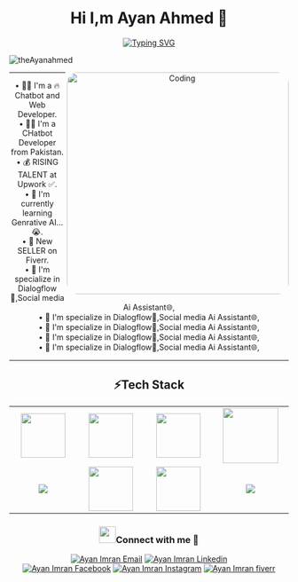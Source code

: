 
<div align =center>
<h1>Hi I,m Ayan Ahmed 👋</h1>
<a href="https://git.io/typing-svg"><img src="https://readme-typing-svg.herokuapp.com?font=Fira+Code&weight=700&size=28&duration=3800&pause=500&color=EB9C00&random=false&width=435&lines=%E2%9C%A8Chatbot+Developer%F0%9F%A4%96;%E2%9A%99%EF%B8%8FML%26NLP+Developer%F0%9F%91%A8%E2%80%8D%F0%9F%92%BB;%E2%9A%A1Mern+Stack+Developer%F0%9F%9A%80;%F0%9F%92%A1AI+Solutions+Provide%F0%9F%A4%96" alt="Typing SVG" /></a>
  <br>
  <p align="left"> <img src="https://komarev.com/ghpvc/?username=theAyanahmed&label=Profile%20views&color=0e75b6&style=flat" alt="theAyanahmed" /> </p>


<img align="right" alt="Coding" width="400" style="border-radius:20px;"
	src="https://camo.githubusercontent.com/7de37139d0b4c1ce40865e799b446c0e963a3dd8fb68d239707237c40604fa3d/68747470733a2f2f63646e2e6472696262626c652e636f6d2f75736572732f3733303730332f73637265656e73686f74732f363538313234332f6176656e746f2e676966"/>


<hr>
• 💪🏻 I'm a 🔥 Chatbot and Web Developer.<br>
• 👨‍💻 I'm a CHatbot Developer from Pakistan.<br>
• 💰  RISING TALENT at Upwork ✅.<br> 
• 📗 I'm currently learning Genrative AI... 😭.<br>
• 💸 New SELLER on Fiverr.<br> 
• 🌊 I'm specialize in Dialogflow🤖,Social media Ai Assistant🌐,<br>
• 🌊 I'm specialize in Dialogflow🤖,Social media Ai Assistant🌐,<br>
• 🌊 I'm specialize in Dialogflow🤖,Social media Ai Assistant🌐,<br>
• 🌊 I'm specialize in Dialogflow🤖,Social media Ai Assistant🌐,<br>
• 🌊 I'm specialize in Dialogflow🤖,Social media Ai Assistant🌐,<br>

<hr>


<h2>⚡Tech Stack</h2>
<table width="100">
<tr>
    <td align='center' width="200">
        <img src="https://www.svgrepo.com/show/353648/dialogflow.svg" width="80">
    </td>
  <td align='center' width="200">
        <img src="https://upload.wikimedia.org/wikipedia/commons/thumb/c/cb/Google_Assistant_logo.svg/1200px-Google_Assistant_logo.svg.png"  width="80">
    </td>
 <td align='center' width="200">
        <img src="https://upload.wikimedia.org/wikipedia/commons/6/6a/JavaScript-logo.png" width="80">
    </td>
 <td align='center' width="200">
        <img src="https://fiverr-res.cloudinary.com/npm-assets/layout-server/fiverr-og-logo.5fd6463.png" width="100">
    </td>
</tr>
   
<tr>
    <td align='center' width="72">
       <img src ="https://w7.pngwing.com/pngs/201/90/png-transparent-logo-html-html5.png" style=flat-square&logo=javascript&logoColor=F0DB4F />
    </td>
    <td align='center'>
        <img src="https://upload.wikimedia.org/wikipedia/commons/thumb/4/4c/Typescript_logo_2020.svg/1200px-Typescript_logo_2020.svg.png" width="80">
    </td>
 <td align='center'>
        <img src="https://cdn.worldvectorlogo.com/logos/visual-studio-code-1.svg" width="80">
    </td>
     <td align='center'>
        <img src="https://cdn.pixabay.com/photo/2017/08/05/11/16/logo-2582747_1280.png">
    </td>
</tr>
 
    
</table>


  <h3 align="center" > <img src="https://media.giphy.com/media/iY8CRBdQXODJSCERIr/giphy.gif" width="30" height="30" style="margin-center: 10px;">Connect with me 🤝</h3>
  <p align="center">
 <div align="center"  class="icons-social" style="margin-center: 10px;">
<div>   
    <a href="mailto:ayanimranayanahmed@gmail.com" target="_blank"><img src="https://img.shields.io/badge/-Email-0D1117?style=for-the-badge&logo=protonmail&logoColor=0078FF" alt="Ayan Imran  Email"></a>
 <a href="https://www.linkedin.com/in/ayan-imran-chatbot-dev/" target="_blank"><img src="https://img.shields.io/badge/Linkedin-0D1117?style=for-the-badge&logo=linkedin&logoColor=0078ff" alt="Ayan Imran Linkedin"></a><br>
    <a href="https://www.facebook.com/profile.php?id=100086730668877" target="_blank"><img src="https://img.shields.io/badge/Facebook-0D1117?style=for-the-badge&logo=Facebook&logoColor=0078ff" alt="Ayan Imran Facebook"></a>
    <a href="https://www.Instagram.com/0xasharib/" target="_blank"><img src="https://img.shields.io/badge/Instagram-0D1117?style=for-the-badge&logo=instagram&logoColor=0078ff" alt="Ayan Imran Instagram"></a>
    <a href="https://www.fiverr.com/ayan_programmar?up_rollout=true" target="_blank"><img src="https://img.shields.io/badge/Fiverr-0D1117?style=for-the-badge&logo=fiverr&logoColor=0078ff" alt="Ayan Imran fiverr"></a>
    <br>
</div>
</p>

<br>

